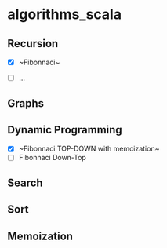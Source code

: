 # algorithms_scala

## Recursion
- [x] ~Fibonnaci~
- [ ] ...



## Graphs

## Dynamic Programming
- [x] ~Fibonnaci TOP-DOWN with memoization~
- [ ] Fibonnaci Down-Top

## Search

## Sort

## Memoization


